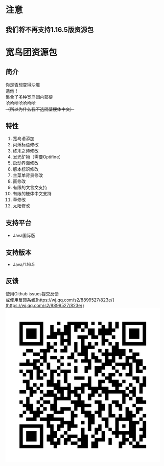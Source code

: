 # 注意
我们将不再支持1.16.5版资源包
---
# 宽鸟团资源包
## 简介
你是否想变得沙雕    
选他！    
集合了多种宽鸟团内部梗    
哈哈哈哈哈哈哈    
~~（所以为什么我不选隔壁梗体中文）~~    
## 特性
1. 宽鸟语添加
2. 闪烁标语修改
3. 终末之诗修改
4. 发光矿物（需要Optifine）
5. 启动界面修改
6. 版本标识修改
7. 主菜单背景修改
8. 画修改
9. 有限的文言文支持
10. 有限的梗体中文支持
11. 草修改
12. 太阳修改
## 支持平台
* Java国际版
## 支持版本
* Java/1.16.5
## 反馈
使用Github issues提交反馈    
或使用反馈系统[https://wj.qq.com/s2/8899527/823e/](https://wj.qq.com/s2/8899527/823e/)
![二维码](./qrcode.png)
